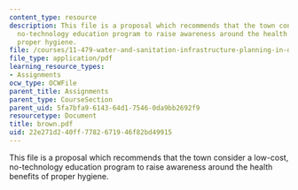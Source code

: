 ```yaml
---
content_type: resource
description: This file is a proposal which recommends that the town consider a low-cost,
  no-technology education program to raise awareness around the health benefits of
  proper hygiene.
file: /courses/11-479-water-and-sanitation-infrastructure-planning-in-developing-countries-spring-2005/22e271d240ff7782671946f82bd49915_brown.pdf
file_type: application/pdf
learning_resource_types:
- Assignments
ocw_type: OCWFile
parent_title: Assignments
parent_type: CourseSection
parent_uid: 5fa7bfa9-6143-64d1-7546-0da9bb2692f9
resourcetype: Document
title: brown.pdf
uid: 22e271d2-40ff-7782-6719-46f82bd49915
---
```

This file is a proposal which recommends that the town consider a low-cost, no-technology education program to raise awareness around the health benefits of proper hygiene.

